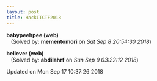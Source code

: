 ```yaml
---
layout: post
title: HackITCTF2018
---
```


<!--break-->

**babypeehpee (web)**  
&nbsp;&nbsp;&nbsp;(Solved by: **mementomori** on _Sat Sep  8 20:54:30 2018_)  
  
**believer (web)**  
&nbsp;&nbsp;&nbsp;(Solved by: **abdilahrf** on _Sun Sep  9 03:22:12 2018_)  
  


Updated on Mon Sep 17 10:37:26 2018
